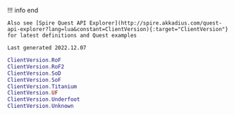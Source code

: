 !!! info end

    Also see [Spire Quest API Explorer](http://spire.akkadius.com/quest-api-explorer?lang=lua&constant=ClientVersion){:target="ClientVersion"} for latest definitions and Quest examples

    Last generated 2022.12.07

``` lua
ClientVersion.RoF
ClientVersion.RoF2
ClientVersion.SoD
ClientVersion.SoF
ClientVersion.Titanium
ClientVersion.UF
ClientVersion.Underfoot
ClientVersion.Unknown

```
